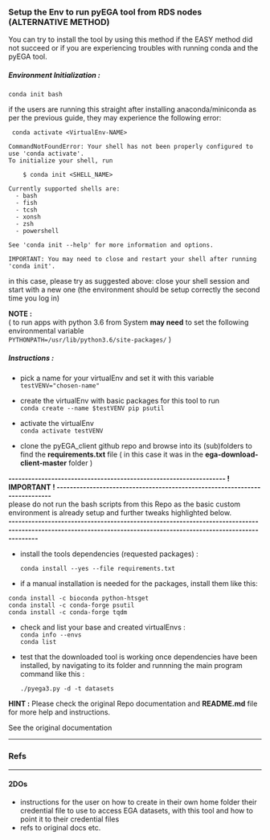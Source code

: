 ### Setup the Env to run pyEGA tool from RDS nodes (ALTERNATIVE METHOD)

You can try to install the tool by using this method if the EASY method did not succeed or if you are experiencing troubles with running conda and the pyEGA tool.


##### Environment Initialization :  

`conda init bash`

if the users are running this straight after installing anaconda/miniconda as per the previous guide, they may experience the following error:

```
 conda activate <VirtualEnv-NAME>

CommandNotFoundError: Your shell has not been properly configured to use 'conda activate'.
To initialize your shell, run

    $ conda init <SHELL_NAME>

Currently supported shells are:
  - bash
  - fish
  - tcsh
  - xonsh
  - zsh
  - powershell

See 'conda init --help' for more information and options.

IMPORTANT: You may need to close and restart your shell after running 'conda init'.
```

in this case, please try as suggested above: close your shell session and start with a new one (the environment should be setup correctly the second time you log in)

**NOTE :**  
( to run apps with python 3.6 from System **may need** to set the following environmental variable  
  `PYTHONPATH=/usr/lib/python3.6/site-packages/` )

##### Instructions :

- pick a name for your virtualEnv and set it with this variable  
  `testVENV="chosen-name"`  

- create the virtualEnv with basic packages for this tool to run  
  `conda create --name $testVENV pip psutil`  

- activate the virtualEnv  
  `conda activate testVENV`  

- clone the pyEGA_client github repo and browse into its (sub)folders to find the **requirements.txt** file  ( in this case it was in the **ega-download-client-master** folder )

**------------------------------------------------------------------ ! IMPORTANT ! ---------------------------------------------------------------------------**  
please do not run the bash scripts from this Repo as the basic custom environment is already setup and further tweaks highlighted below.   
**-----------------------------------------------------------------------------------------------------------------------------------------------------------------**  

- install the tools dependencies (requested packages) :

  `conda install --yes --file requirements.txt`  

- if a manual installation is needed for the packages, install them like this:   
```
conda install -c bioconda python-htsget
conda install -c conda-forge psutil
conda install -c conda-forge tqdm
```

- check and list your base and created virtualEnvs :  
`conda info --envs`  
`conda list`  

- test that the downloaded tool is working once dependencies have been installed, by navigating to its folder and runnning the main program command like this :

  `./pyega3.py -d -t datasets`





**HINT :** Please check the original Repo documentation and **README.md** file for more help and instructions.

See the original documentation

---

### Refs

---

#### 2DOs

- instructions for the user on how to create in their own home folder their credential file to use to access EGA datasets, with this tool and how to point it to their credential files
- refs to original docs etc.
